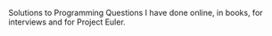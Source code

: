 Solutions to Programming Questions I have done online, in books, for interviews and for Project Euler.
